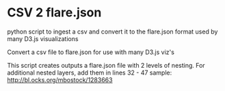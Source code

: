 # CSV 2 flare.json
python script to ingest a csv and convert it to the flare.json format used by many D3.js visualizations

Convert a csv file to flare.json for use with many D3.js viz's

This script creates outputs a flare.json file with 2 levels of nesting. For additional nested layers, add them in lines 32 - 47
sample: http://bl.ocks.org/mbostock/1283663


